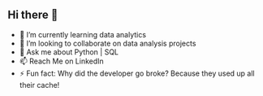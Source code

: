 ## Hi there 👋

- 🌱 I’m currently learning data analytics
- 👯 I’m looking to collaborate on data analysis projects
- 💬 Ask me about Python | SQL 
- 📫 Reach Me on LinkedIn
- ⚡ Fun fact: Why did the developer go broke? Because they used up all their cache!
